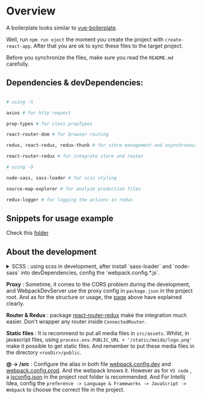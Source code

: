 # Overview

A boilerplate looks similar to [vue-boilerplate](https://github.com/AkatQuas/vue-boilerplate).

Well, run `npm run eject` the moment you create the project with `create-react-app`. After that you are ok to sync these files to the target project.

Before you synchronize the files, make sure you read the `README.md` carefully.

## Dependencies & devDependencies:

```bash

# using -S

axios # for http request

prop-types # for class propTypes

react-router-dom # for browser routing

redux, react-redux, redux-thunk # for store management and asynchronous actions

react-router-redux # for integrate store and router

# using -D

node-sass, sass-loader # for scss styling

source-map-explorer # for analyze production files

redux-logger # for logging the actions in redux

```

## Snippets for usage example

Check this [folder](./snippets)

## About the development

<details>

<summary>
SCSS : using scss in development, after install `sass-loader` and `node-sass` into devDependencies, config the `webpack.config.*.js`.
</summary>

```javascript
// config/webpack.config.dev.js
// after css loader config
{
    test: /\.scss$/,
    loader: [
      require.resolve('style-loader'),
      require.resolve('css-loader'),
      {
        loader: require.resolve('postcss-loader'),
        options: {
            // Necessary for external CSS imports to work
            // https://github.com/facebookincubator/create-react-app/issues/2677
            ident: 'postcss',
            plugins: () => [
                require('postcss-flexbugs-fixes'),
                autoprefixer({
                    browsers: [
                        '>1%',
                        'last 4 versions',
                        'Firefox ESR',
                        'not ie < 9' // React doesn't support IE8 anyway
                    ],
                    flexbox: 'no-2009'
                })
            ]
        }
      },
      require.resolve('sass-loader')
    ]
}

// config/webpack.config.prod.js
// after css loader config, same position in the file
{
    test: /\.scss$/,
    loader: [
      require.resolve('style-loader'),
      require.resolve('css-loader'),
      {
        loader: require.resolve('postcss-loader'),
        options: {
          // Necessary for external CSS imports to work
          // https://github.com/facebookincubator/create-react-app/issues/2677
          ident: 'postcss',
          plugins: () => [
            require('postcss-flexbugs-fixes'),
            autoprefixer({
              browsers: [
                  '>1%',
                  'last 4 versions',
                  'Firefox ESR',
                  'not ie < 9' // React doesn't support IE8 anyway
              ],
              flexbox: 'no-2009'
            })
          ]
        }
      },
      require.resolve('sass-loader')
    ]
}
```

</details>

**Proxy** : Sometime, it comes to the CORS problem during the development, and WebpackDevServer use the proxy config in `package.json` in the project root. And as for the structure or usage, the [page](https://webpack.js.org/configuration/dev-server/#devserver-proxy) above have explained clearly.

**Router & Redux** : package [react-router-redux](https://github.com/ReactTraining/react-router/tree/master/packages/react-router-redux) make the integration much easier. Don't wrapper any router inside `ConnectedRouter`.

**Static files** : It is recommend to put all media files in `src/assets`. Whilst, in javascript files, using `process.env.PUBLIC_URL + '/static/meida/logo.png'` make it possible to get static files. And remember to put these media files in the directory `<rooDir>/public`.

**@ -> <rootDir>/src** : Configure the alias in both file [webpack.config.dev](./config/webpack.config.dev.js) and [webpack.config.prod](./config/webpack.config.prod.js). And the webpack knows it. However as for `VS code` , a [jsconfig.json](./jsconfig.json) in the project root folder is recommended. And For Intellij Idea, config the `preference -> Language & Frameworks -> JavaScript -> Webpack` to choose the correct file in the project.

